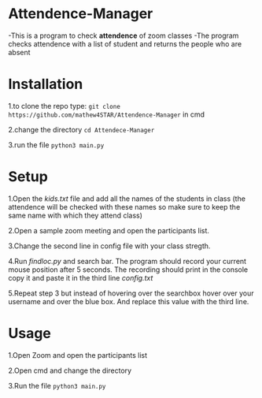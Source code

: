 # Attendence-Manager
-This is a program to check **attendence** of zoom classes
-The program checks attendence with a list of student and returns the people who are absent

# Installation
1.to clone the repo type:
`git clone https://github.com/mathew4STAR/Attendence-Manager`
in cmd

2.change the directory
`cd Attendece-Manager`

3.run the file 
`python3 main.py`

# Setup

1.Open the *kids.txt* file and add all the names of the students in class (the attendence will be checked with these names so make sure to keep the same name with which they attend class)

2.Open a sample zoom meeting and open the participants list.

3.Change the second line in config file with your class stregth.

4.Run *findloc.py* and search bar. The program should record your current mouse position after 5 seconds. The recording should print in the console copy it and paste it in the third line *config.txt*

5.Repeat step 3 but instead of hovering over the searchbox hover over your username and over the blue box.
And replace this value with the third line.

 
# Usage
1.Open Zoom and open the participants list

2.Open cmd and change the directory

3.Run the file
`python3 main.py`
